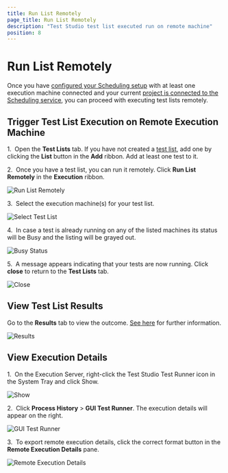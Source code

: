 ```yaml
---
title: Run List Remotely
page_title: Run List Remotely
description: "Test Studio test list executed run on remote machine"
position: 8
---
```

# Run List Remotely

Once you have <a href="/features/scheduling-test-runs/multiple-machines-scheduling-setup/create-scheduling-server#configure-the-test-studio-scheduling-service" target="_blank">configured your Scheduling setup</a> with at least one execution machine connected and your current <a href="/features/scheduling-test-runs/connect-to-scheduling-server#schedule-tests-on-remote-execution-machines" target="_blank">project is connected to the Scheduling service</a>, you can proceed with executing test lists remotely.

## Trigger Test List Execution on Remote Execution Machine

1.&nbsp; Open the **Test Lists** tab. If you have not created a <a href="/getting-started/test-execution/test-lists-standalone" target="_blank">test list</a>, add one by clicking the **List** button in the **Add** ribbon. Add at least one test to it.

2.&nbsp; Once you have a test list, you can run it remotely. Click **Run List Remotely** in the **Execution** ribbon.

![Run List Remotely][1]

3.&nbsp; Select the execution machine(s) for your test list.

![Select Test List][2]

4.&nbsp; In case a test is already running on any of the listed machines its status will be Busy and the listing will be grayed out. 

![Busy Status][8]

5.&nbsp; A message appears indicating that your tests are now running. Click **close** to return to the **Test Lists** tab.

![Close][3]

## View Test List Results 

Go to the **Results** tab to view the outcome. <a href="/features/scheduling-test-runs/scheduling-results" target="_blank">See here</a> for further information.

![Results][4]

## View Execution Details

1.&nbsp; On the Execution Server, right-click the Test Studio Test Runner icon in the System Tray and click Show. 

![Show][5]

2.&nbsp; Click **Process History** > **GUI Test Runner**. The execution details will appear on the right.

![GUI Test Runner][6]

3.&nbsp; To export remote execution details, click the correct format button in the **Remote Execution Details** pane.

![Remote Execution Details][7]

[1]: /img/features/scheduling-test-runs/run-list-remotely/fig1.png
[2]: /img/features/scheduling-test-runs/run-list-remotely/fig2.png
[3]: /img/features/scheduling-test-runs/run-list-remotely/fig3.png
[4]: /img/features/scheduling-test-runs/run-list-remotely/fig4.png
[5]: /img/features/scheduling-test-runs/run-list-remotely/fig5.png
[6]: /img/features/scheduling-test-runs/run-list-remotely/fig6.png
[7]: /img/features/scheduling-test-runs/run-list-remotely/fig7.png
[8]: /img/features/scheduling-test-runs/run-list-remotely/fig8.png
